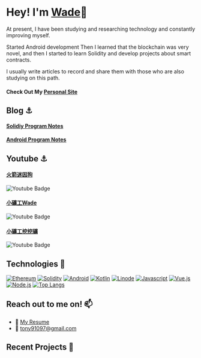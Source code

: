 

# Hey! I'm [Wade](https://badgameshow.com/wade/)👋

At present, I have been studying and researching technology and constantly improving myself.

Started Android development
Then I learned that the blockchain was very novel, and then I started to learn Solidity and develop projects about smart contracts.

I usually write articles to record and share them with those who are also studying on this path.
<br>

#### Check Out My [Personal Site](https://shiva-blockchain-portfolio.netlify.app/)

## Blog ⚓
#### [Solidiy Program Notes](https://badgameshow.com/wade) <br>
#### [Android Program Notes](https://badgameshow.com/fly) 

## Youtube ⚓
#### [火箭迷因狗](https://www.youtube.com/channel/UCfxm9z_7aGMib6ThvDJFKrw)
![Youtube Badge](https://img.shields.io/youtube/channel/views/UCfxm9z_7aGMib6ThvDJFKrw)

#### [小礦工Wade](https://www.youtube.com/channel/UCgpWW0r3rhTOroqNWtlwxeQ)
![Youtube Badge](https://img.shields.io/youtube/channel/views/UCgpWW0r3rhTOroqNWtlwxeQ)

#### [小礦工挖挖礦](https://www.youtube.com/channel/UCewQ4uj-GEn-wv5WsnBKeyg)
![Youtube Badge](https://img.shields.io/youtube/channel/views/UCewQ4uj-GEn-wv5WsnBKeyg)

## Technologies 🧠
[![Ethereum](https://img.shields.io/badge/Ethereum-3C3C3D?style=for-the-badge&logo=Ethereum&logoColor=363636&labelColor=yellow)](#)
[![Solidity](https://img.shields.io/badge/Solidity-%23363636.svg?style=for-the-badge&logo=solidity&logoColor=363636&labelColor=yellow)](#)
[![Android](https://img.shields.io/badge/Android-%23363636.svg?style=for-the-badge&logo=android&logoColor=3DDC84)](#)
[![Kotlin](https://img.shields.io/badge/Kotlin-%23363636.svg?style=for-the-badge&logo=kotlin&logoColor=7F52FF)](#)
[![Linode](https://img.shields.io/badge/Linode-%23363636.svg?style=for-the-badge&logo=Linode&logoColor=00A95C)](#)
[![Javascript](https://img.shields.io/badge/-Javascript-%23363636.svg?style=for-the-badge&logo=javascript&logoColor=F7DF1E)](#)
[![Vue.js](https://img.shields.io/badge/-Vue.js-%23363636.svg?style=for-the-badge&logo=vue.js&logoColor=4FC08D)](#)
[![Node.js](https://img.shields.io/badge/-Nodejs-%23363636.svg?style=for-the-badge&logo=node.js&logoColor=339933)](#)
[![Top Langs](https://github-readme-stats.vercel.app/api/top-langs/?username=MuHongWeiWei&hide=jupyter%20notebook,html,css&layout=compact&theme=gotham)](https://github.com/MuHongWeiWei)

## Reach out to me on! 📫
- :paperclip: [My Resume](https://drive.google.com/file/d/1kknmh6WKoV3OVh5YC67S7QWvqA4jd3Oj/view?usp=sharing)
- :email: tony91097@gmail.com

## Recent Projects 🚀

